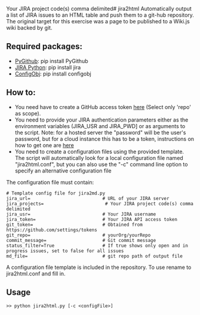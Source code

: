 Your JIRA project code(s) comma delimited# jira2html
Automatically output a list of JIRA issues to an HTML table and push them to a git-hub repository. The original target for this exercise was a page to be published to a Wiki.js wiki backed by git.

## Required packages:

* [PyGithub](https://github.com/PyGithub/PyGithub): pip install PyGithub
* [JIRA Python](https://jira.readthedocs.io/en/latest/installation.html): pip install jira
* [ConfigObj](https://configobj.readthedocs.io/en/latest/configobj.html): pip install configobj

## How to:

* You need have to create a GitHub access token [here](https://github.com/settings/tokens) (Select only 'repo' as scope).
* You need to provide your JIRA authentication parameters either as the environment variables (JIRA\_USR and JIRA\_PWD] or as arguments to the script. Note: for a hosted server the "password" will be the user's password, but for a cloud instance this has to be a token, instructions on how to get one are [here](https://confluence.atlassian.com/cloud/api-tokens-938839638.html)
* You need to create a configuration files using the provided template. The script will automatically look for a local configuration file named "jira2html.conf", 
  but you can also use the "-c" command line option to specify an alternative configuration file

The configuration file must contain:

```
# Template config file for jira2md.py
jira_url=                           # URL of your JIRA server
jira_projects=                       # Your JIRA project code(s) comma delimited
jira_usr=                           # Your JIRA username
jira_token=                         # Your JIRA API access token
git_token=                          # Obtained from https://github.com/settings/tokens
git_repo=                           # yourOrg/yourRepo
commit_message=                     # Git commit message
status_filter=True                  # If true shows only open and in progress issues, set to false for all issues
md_file=                            # git repo path of output file
```

A configuration file template is included in the repository. To use rename to jira2html.conf and fill in.

## Usage

```
>> python jira2html.py [-c <configFile>]
```
